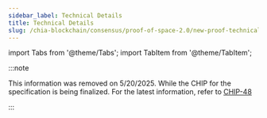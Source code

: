 ```yaml
---
sidebar_label: Technical Details
title: Technical Details
slug: /chia-blockchain/consensus/proof-of-space-2.0/new-proof-technical-details
---
```


import Tabs from '@theme/Tabs';
import TabItem from '@theme/TabItem';

:::note

This information was removed on 5/20/2025. While the CHIP for the specification is being finalized.
For the latest information, refer to [CHIP-48](https://github.com/Chia-Network/chips/pull/160)

:::
